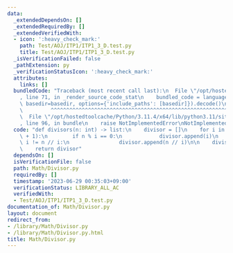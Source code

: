 ```yaml
---
data:
  _extendedDependsOn: []
  _extendedRequiredBy: []
  _extendedVerifiedWith:
  - icon: ':heavy_check_mark:'
    path: Test/AOJ/ITP1/ITP1_3_D.test.py
    title: Test/AOJ/ITP1/ITP1_3_D.test.py
  _isVerificationFailed: false
  _pathExtension: py
  _verificationStatusIcon: ':heavy_check_mark:'
  attributes:
    links: []
  bundledCode: "Traceback (most recent call last):\n  File \"/opt/hostedtoolcache/Python/3.11.4/x64/lib/python3.11/site-packages/onlinejudge_verify/documentation/build.py\"\
    , line 71, in _render_source_code_stat\n    bundled_code = language.bundle(stat.path,\
    \ basedir=basedir, options={'include_paths': [basedir]}).decode()\n          \
    \         ^^^^^^^^^^^^^^^^^^^^^^^^^^^^^^^^^^^^^^^^^^^^^^^^^^^^^^^^^^^^^^^^^^^^^^^^^^^^^^^^^\n\
    \  File \"/opt/hostedtoolcache/Python/3.11.4/x64/lib/python3.11/site-packages/onlinejudge_verify/languages/python.py\"\
    , line 96, in bundle\n    raise NotImplementedError\nNotImplementedError\n"
  code: "def divisors(n: int) -> list:\n    divisor = []\n    for i in range(1, int(n**0.5)\
    \ + 1):\n        if n % i == 0:\n            divisor.append(i)\n            if\
    \ i != n // i:\n                divisor.append(n // i)\n\n    divisor.sort()\n\
    \    return divisor"
  dependsOn: []
  isVerificationFile: false
  path: Math/Divisor.py
  requiredBy: []
  timestamp: '2023-06-29 00:35:03+09:00'
  verificationStatus: LIBRARY_ALL_AC
  verifiedWith:
  - Test/AOJ/ITP1/ITP1_3_D.test.py
documentation_of: Math/Divisor.py
layout: document
redirect_from:
- /library/Math/Divisor.py
- /library/Math/Divisor.py.html
title: Math/Divisor.py
---
```

